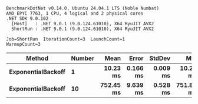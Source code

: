 ```

BenchmarkDotNet v0.14.0, Ubuntu 24.04.1 LTS (Noble Numbat)
AMD EPYC 7763, 1 CPU, 4 logical and 2 physical cores
.NET SDK 9.0.102
  [Host]   : .NET 9.0.1 (9.0.124.61010), X64 RyuJIT AVX2
  ShortRun : .NET 9.0.1 (9.0.124.61010), X64 RyuJIT AVX2

Job=ShortRun  IterationCount=3  LaunchCount=1  
WarmupCount=3  

```
| Method             | Number | Mean      | Error    | StdDev   | Min       | Max       | Allocated |
|------------------- |------- |----------:|---------:|---------:|----------:|----------:|----------:|
| **ExponentialBackoff** | **1**      |  **10.23 ms** | **0.166 ms** | **0.009 ms** |  **10.23 ms** |  **10.24 ms** |     **520 B** |
| **ExponentialBackoff** | **10**     | **752.45 ms** | **9.639 ms** | **0.528 ms** | **751.84 ms** | **752.79 ms** |    **4120 B** |
